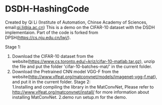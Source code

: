 # DSDH-HashingCode
Created by Qi Li (Institute of Automation, Chinse Academy of Sciences, email:qi.li@ia.ac.cn) 
This is a demo on the CIFAR-10 dataset with the DSDH implementaion. Part of the code is forked from DPSH(https://cs.nju.edu.cn/lwj/).

Stage 1:
1. Download the CIFAR-10 dataset from the 
   website(https://www.cs.toronto.edu/~kriz/cifar-10-matlab.tar.gz), unzip the file 
   and put the folder 'cifar-10-batches-mat/' in the current folder.
2. Download the Pretrained CNN model VGG-F 
   from the website(http://www.vlfeat.org/matconvnet/models/imagenet-vgg-f.mat), 
   and put it in the current folder.
Stage 2:                                                                             
1.Installing and compiling the library in the MatConvNet, Please refer to http://www.vlfeat.org/matconvnet/install/ for more 
  information about installing MatConvNet.
2.demo run setup.m for the demo.
